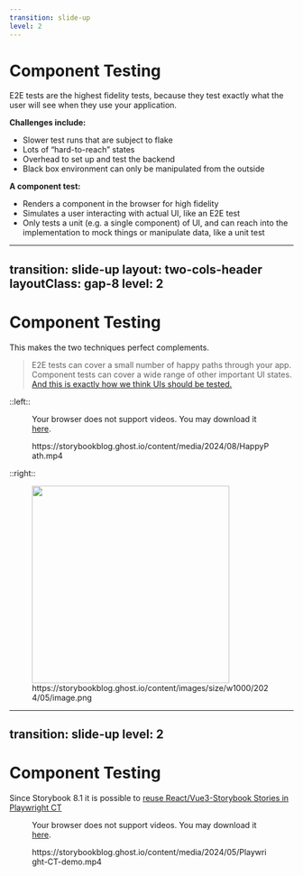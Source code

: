 ```yaml
---
transition: slide-up
level: 2
---
```


# Component Testing

E2E tests are the highest fidelity tests, because they test exactly what the user will see when they use your application.

**Challenges include:**

- Slower test runs that are subject to flake
- Lots of “hard-to-reach” states
- Overhead to set up and test the backend
- Black box environment can only be manipulated from the outside

**A component test:**

- Renders a component in the browser for high fidelity
- Simulates a user interacting with actual UI, like an E2E test
- Only tests a unit (e.g. a single component) of UI, and can reach into the implementation to mock things or manipulate data, like a unit test

---
transition: slide-up
layout: two-cols-header
layoutClass: gap-8
level: 2
---

# Component Testing

This makes the two techniques perfect complements.

> E2E tests can cover a small number of happy paths through your app.
> Component tests can cover a wide range of other important UI states.
> [And this is exactly how we think UIs should be tested.](https://storybook.js.org/blog/component-testing/)



::left::

<figure>
  <SlidevVideo autoplay controls>
    <source src="/videos/HappyPath.mp4" type="video/mp4" />
    <p>
      Your browser does not support videos. You may download it
      <a href="https://storybookblog.ghost.io/content/media/2024/08/HappyPath.mp4">here</a>.
    </p>
  </SlidevVideo>
  <figcaption>https://storybookblog.ghost.io/content/media/2024/08/HappyPath.mp4</figcaption>
</figure>

::right::

<figure>
  <img src="/testing/component-test.png"/>
  <figcaption>https://storybookblog.ghost.io/content/images/size/w1000/2024/05/image.png</figcaption>
</figure>

<style>
  img, video {
    height: 280px;
  }
</style>

---
transition: slide-up
level: 2
---

# Component Testing

Since Storybook 8.1 it is possible to [reuse React/Vue3-Storybook Stories in Playwright CT](https://storybook.js.org/blog/portable-stories-for-playwright-ct/)

<figure>
  <SlidevVideo autoplay controls>
    <source src="/videos/Playwright-CT-demo.mp4" type="video/mp4" />
    <p>
      Your browser does not support videos. You may download it
      <a href="https://storybookblog.ghost.io/content/media/2024/05/Playwright-CT-demo.mp4">here</a>.
    </p>
  </SlidevVideo>
  <figcaption>https://storybookblog.ghost.io/content/media/2024/05/Playwright-CT-demo.mp4</figcaption>
</figure>


<style>
  img, video {
    height: 350px;
  }
</style>

